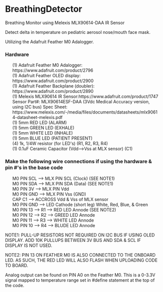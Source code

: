 # BreathingDetector
Breathing Monitor using Melexis MLX90614-DAA IR Sensor

Detect delta in temperature on pediatric aerosol nose/mouth face mask.

Utilizing the Adafruit Feather M0 Adalogger.


<h3>Hardware</h3>
   <ul style="list-style-type:none">
      <li>(1) Adafruit Feather M0 Adalogger: https://www.adafruit.com/product/2796 </li>
      <li>(1) Adafruit Feather OLED display: https://www.adafruit.com/product/2900 </li>
      <li>(1) Adafruit Feather Backplane (doubler): https://www.adafruit.com/product/2890 </li>
      <li>(1) Melexis MLX90614 IR Sensor:https://www.adafruit.com/product/1747
          Sensor Part#: MLX90614ESF-DAA (3Vdc Medical Accuracy version, using I2C bus)
          Spec Sheet: https://www.melexis.com/-/media/files/documents/datasheets/mlx90614-datasheet-melexis.pdf </li>
      <li>(1) 5mm RED LED       (ALARM)</li>
      <li>(1) 5mm GREEN LED     (EXHALE)</li>
      <li>(1) 5mm WHITE LED     (INHALE)</li>
      <li>(1) 5mm BLUE LED      (PATIENT PRESENT)</li>
      <li>(4) 1k, 1/4W resistor (for LED's) (R1, R2, R3, R4)</li>
      <li>(1) 0.1uF Ceramic Capacitor (Vdd-->Vss at MLX sensor) (C1)</li>
   </ul>
      
<h3>Make the following wire connections if using the hardware & pin #'s in the base code</h3>
   <ul style="list-style-type:none">
      <li>M0 PIN SCL --> MLX PIN SCL (Clock) (SEE NOTE1)</li>
      <li>M0 PIN SDA --> MLX PIN SDA (Data)  (SEE NOTE1)</li>
      <li>M0 PIN 3V  --> MLX PIN Vdd</li>
      <li>M0 PIN GND --> MLX PIN Vss (GND)</li>
      <li>CAP C1     --> ACCROSS Vdd & Vss of MLX sensor</li>
      <li>M0 PIN GND --> LED Cathode (short leg) White, Red, Blue, & Green</li>
      <li>M0 PIN 13  --> R1 --> RED LED Annode   (SEE NOTE2)</li>
      <li>M0 PIN 12  --> R2 --> GREED LED Annode</li>
      <li>M0 PIN 11  --> R3 --> WHITE LED Annode</li>
      <li>M0 PIN 10  --> R4 --> BLUDE LED Annode</li>
   </ul>

NOTE1: PULL-UP RESISTORS NOT REQUIRED ON I2C BUS IF USING OLED DISPLAY. ADD 10K PULLUPS BETWEEN 3V BUS AND SDA & SCL IF DISPLAY IS NOT USED.<br>

NOTE2: PIN 13 ON FEATHER M0 IS ALSO CONNECTED TO THE ONBOARD LED. AS SUCH, THE RED LED WILL ALSO FLASH WHEN UPLOADING CODE TO BOARD.<br>

Analog output can be found on PIN A0 on the Feather M0. This is a 0-3.3V signal mapped to temperature range set in #define statement at the top of the code.

